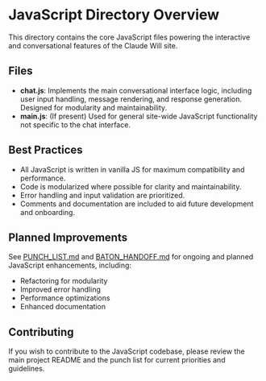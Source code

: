 # JavaScript Directory Overview

This directory contains the core JavaScript files powering the interactive and conversational features of the Claude Will site.

## Files

- **chat.js**: Implements the main conversational interface logic, including user input handling, message rendering, and response generation. Designed for modularity and maintainability.
- **main.js**: (If present) Used for general site-wide JavaScript functionality not specific to the chat interface.

## Best Practices

- All JavaScript is written in vanilla JS for maximum compatibility and performance.
- Code is modularized where possible for clarity and maintainability.
- Error handling and input validation are prioritized.
- Comments and documentation are included to aid future development and onboarding.

## Planned Improvements

See [PUNCH_LIST.md](../PUNCH_LIST.md) and [BATON_HANDOFF.md](../BATON_HANDOFF.md) for ongoing and planned JavaScript enhancements, including:
- Refactoring for modularity
- Improved error handling
- Performance optimizations
- Enhanced documentation

## Contributing

If you wish to contribute to the JavaScript codebase, please review the main project README and the punch list for current priorities and guidelines.
